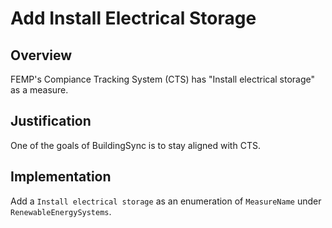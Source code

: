 # Add Install Electrical Storage

## Overview

FEMP's Compiance Tracking System (CTS) has "Install electrical storage" as a measure.

## Justification

One of the goals of BuildingSync is to stay aligned with CTS. 

## Implementation

Add a `Install electrical storage` as an enumeration of `MeasureName` under `RenewableEnergySystems`.
